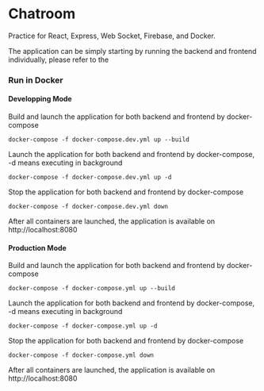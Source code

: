 # Chatroom

Practice for React, Express, Web Socket, Firebase, and Docker.

The application can be simply starting by running the backend and frontend individually, please refer to the

### Run in Docker

#### Developping Mode

Build and launch the application for both backend and frontend by docker-compose

`docker-compose -f docker-compose.dev.yml up --build`

Launch the application for both backend and frontend by docker-compose, -d means executing in background

`docker-compose -f docker-compose.dev.yml up -d`

Stop the application for both backend and frontend by docker-compose

`docker-compose -f docker-compose.dev.yml down`

After all containers are launched, the application is available on http://localhost:8080

#### Production Mode

Build and launch the application for both backend and frontend by docker-compose

`docker-compose -f docker-compose.yml up --build`

Launch the application for both backend and frontend by docker-compose, -d means executing in background

`docker-compose -f docker-compose.yml up -d`

Stop the application for both backend and frontend by docker-compose

`docker-compose -f docker-compose.yml down`

After all containers are launched, the application is available on http://localhost:8080
